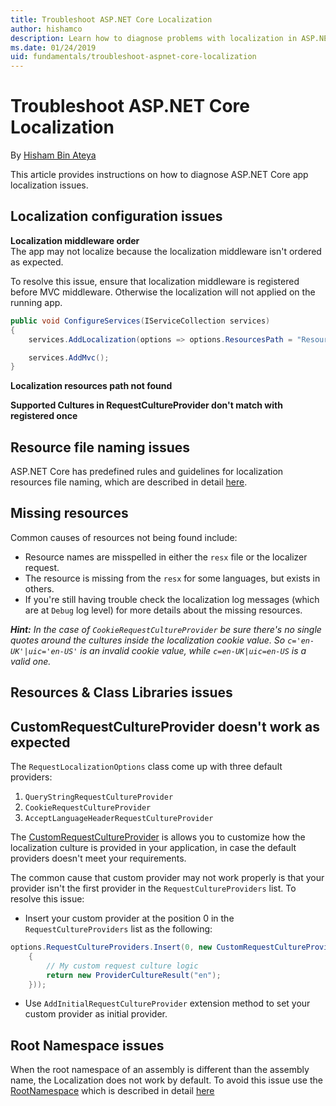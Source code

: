 ```yaml
---
title: Troubleshoot ASP.NET Core Localization
author: hishamco
description: Learn how to diagnose problems with localization in ASP.NET Core apps.
ms.date: 01/24/2019
uid: fundamentals/troubleshoot-aspnet-core-localization
---
```

# Troubleshoot ASP.NET Core Localization

By [Hisham Bin Ateya](https://github.com/hishamco)

This article provides instructions on how to diagnose ASP.NET Core app localization issues.

## Localization configuration issues

**Localization middleware order**  
The app may not localize because the localization middleware isn't ordered as expected.

To resolve this issue, ensure that localization middleware is registered before MVC middleware. Otherwise the localization will not applied on the running app.

```csharp
public void ConfigureServices(IServiceCollection services)
{
    services.AddLocalization(options => options.ResourcesPath = "Resources");

    services.AddMvc();
}
```

**Localization resources path not found**

**Supported Cultures in RequestCultureProvider don't match with registered once**  

## Resource file naming issues

ASP.NET Core has predefined rules and guidelines for localization resources file naming, which are described in detail [here](xref:fundamentals/localization?view=aspnetcore-2.2#resource-file-naming).

## Missing resources

Common causes of resources not being found include:

- Resource names are misspelled in either the `resx` file or the localizer request.
- The resource is missing from the `resx` for some languages, but exists in others.
- If you're still having trouble check the localization log messages (which are at `Debug` log level) for more details about the missing resources.

_**Hint:** In the case of `CookieRequestCultureProvider` be sure there's no single quotes around the cultures inside the localization cookie value. So `c='en-UK'|uic='en-US'` is an invalid cookie value, while `c=en-UK|uic=en-US` is a valid one._

## Resources & Class Libraries issues

## CustomRequestCultureProvider doesn't work as expected

The `RequestLocalizationOptions` class come up with three default providers:

1. `QueryStringRequestCultureProvider`
2. `CookieRequestCultureProvider`
3. `AcceptLanguageHeaderRequestCultureProvider`

The [CustomRequestCultureProvider](/dotnet/api/microsoft.aspnetcore.localization.customrequestcultureprovider?view=aspnetcore-2.1) is allows you to customize how the localization culture is provided in your application, in case the default providers doesn't meet your requirements.

The common cause that custom provider may not work properly is that your provider isn't the first provider in the `RequestCultureProviders` list. To resolve this issue:
- Insert your custom provider at the position 0 in the `RequestCultureProviders` list as the following:
```csharp
options.RequestCultureProviders.Insert(0, new CustomRequestCultureProvider(async context =>
    {
        // My custom request culture logic
        return new ProviderCultureResult("en");
    }));
```
- Use `AddInitialRequestCultureProvider` extension method to set your custom provider as initial provider.

## Root Namespace issues

When the root namespace of an assembly is different than the assembly name, the Localization does not work by default. To avoid this issue use the [RootNamespace](/dotnet/api/microsoft.extensions.localization.rootnamespaceattribute?view=aspnetcore-2.1) which is described in detail [here](xref:fundamentals/localization?view=aspnetcore-2.2#resource-file-naming)